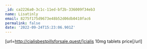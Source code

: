 ```yaml
---
_id: ca2226a0-3c1c-11ed-bf2b-336009f34eb3
name: Lisatinly
email: 8275f175d9673e48b52d06db0410fac6
permalink: false
date: '2022-09-24T15:23:06.901Z'
---
```

[url=http://cialisbestpillsforsale.quest/]cialis 10mg tablets price[/url]
